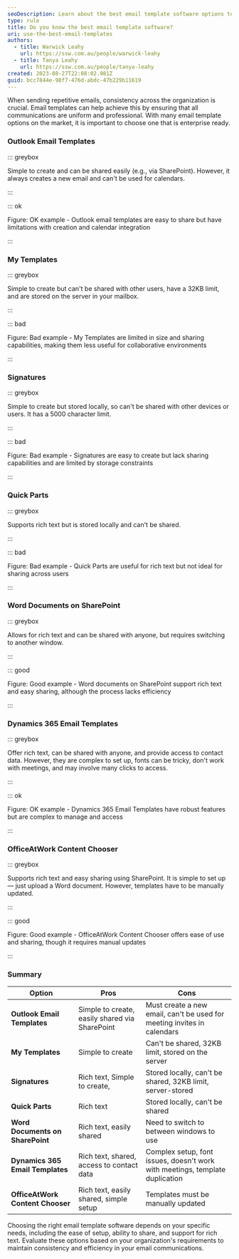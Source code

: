 ```yaml
---
seoDescription: Learn about the best email template software options to ensure consistency in your organization's communications.
type: rule
title: Do you know the best email template software?
uri: use-the-best-email-templates
authors:
  - title: Warwick Leahy
    url: https://ssw.com.au/people/warwick-leahy
  - title: Tanya Leahy
    url: https://ssw.com.au/people/tanya-leahy
created: 2023-08-27T22:08:02.981Z
guid: bcc7844e-98f7-476d-abdc-47b229b11619
---
```


When sending repetitive emails, consistency across the organization is crucial. Email templates can help achieve this by ensuring that all communications are uniform and professional. With many email template options on the market, it is important to choose one that is enterprise ready.

<!--endintro-->

### Outlook Email Templates

::: greybox

Simple to create and can be shared easily (e.g., via SharePoint). However, it always creates a new email and can't be used for calendars.

:::

::: ok

Figure: OK example - Outlook email templates are easy to share but have limitations with creation and calendar integration

:::

### My Templates

::: greybox

Simple to create but can't be shared with other users, have a 32KB limit, and are stored on the server in your mailbox.

:::  

::: bad  

Figure: Bad example - My Templates are limited in size and sharing capabilities, making them less useful for collaborative environments

:::

### Signatures

::: greybox  
  
Simple to create but stored locally, so can't be shared with other devices or users. It has a 5000 character limit.

:::

::: bad

Figure: Bad example - Signatures are easy to create but lack sharing capabilities and are limited by storage constraints

:::

### Quick Parts

::: greybox

Supports rich text but is stored locally and can't be shared.

:::

::: bad

Figure: Bad example - Quick Parts are useful for rich text but not ideal for sharing across users
  
:::

### Word Documents on SharePoint

::: greybox

Allows for rich text and can be shared with anyone, but requires switching to another window.

:::

::: good

Figure: Good example - Word documents on SharePoint support rich text and easy sharing, although the process lacks efficiency

:::

### Dynamics 365 Email Templates

::: greybox

Offer rich text, can be shared with anyone, and provide access to contact data. However, they are complex to set up, fonts can be tricky, don't work with meetings, and may involve many clicks to access.

:::

::: ok

Figure: OK example - Dynamics 365 Email Templates have robust features but are complex to manage and access  

:::

### OfficeAtWork Content Chooser

::: greybox  

Supports rich text and easy sharing using SharePoint. It is simple to set up — just upload a Word document. However, templates have to be manually updated.

:::

::: good

Figure: Good example - OfficeAtWork Content Chooser offers ease of use and sharing, though it requires manual updates

:::

### Summary

| Option                         | Pros                                                        | Cons                                                    |
|--------------------------------|-------------------------------------------------------------|---------------------------------------------------------|
| **Outlook Email Templates**    | Simple to create, easily shared via SharePoint              | Must create a new email, can't be used for meeting invites in calendars    |
| **My Templates**               | Simple to create                                            | Can't be shared, 32KB limit, stored on the server       |
| **Signatures**                 | Rich text, Simple to create,                                | Stored locally, can't be shared, 32KB limit, server-stored |
| **Quick Parts**                | Rich text                                                   | Stored locally, can't be shared                         |
| **Word Documents on SharePoint**| Rich text, easily shared                                    | Need to switch to between windows to use                       |
| **Dynamics 365 Email Templates**| Rich text, shared, access to contact data                   | Complex setup, font issues, doesn't work with meetings, template duplication |
| **OfficeAtWork Content Chooser**| Rich text, easily shared, simple setup                      | Templates must be manually updated                      |

Choosing the right email template software depends on your specific needs, including the ease of setup, ability to share, and support for rich text. Evaluate these options based on your organization's requirements to maintain consistency and efficiency in your email communications.
